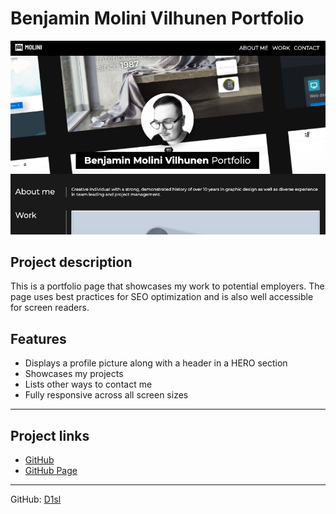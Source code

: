 # Benjamin Molini Vilhunen Portfolio
![Screenshot of the Portfolio project](./assets/images/portfolio-screenshot.png)

## Project description
 This is a portfolio page that showcases my work to potential employers. The page uses best practices for SEO optimization and is also well accessible for screen readers.
 
## Features
* Displays a profile picture along with a header in a HERO section
* Showcases my projects 
* Lists other ways to contact me
* Fully responsive across all screen sizes

---
## Project links

- [GitHub][1]
- [GitHub Page][2]

[1]: https://github.com/D1sl/portfolio
[2]: https://d1sl.github.io/portfolio/

---
GitHub: [D1sl](https://github.com/D1sl/) 